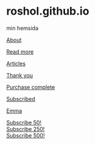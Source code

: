 # roshol.github.io
min hemsida

[About](/about)

[Read more](/read-more) 

[Articles](/articles)

[Thank you](/thank-you)

[Purchase complete](/purchase-complete)

[Subscribed](/subscribed)

[Emma](/https://emmhed690.github.io/)

<a href="/subscribed" class="sub-link" data-subvalue="50">Subscribe 50!</a>
<br>
<a href="/subscribed" class="sub-link" data-subvalue="250">Subscribe 250!</a>
<br>
<a href="/subscribed" class="sub-link" data-subvalue="500">Subscribe 500!</a>
<br>

